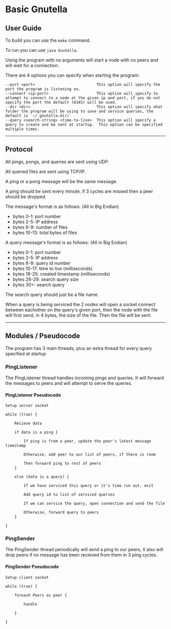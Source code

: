 # Basic Gnutella

## User Guide

To build you can use the `make` command.

To run you can use `java Gnutella`.

Using the program with no arguments will start a node with no peers and will wait for a connection.

There are 4 options you can specify when starting the program:

    --port <port>                           This option will specify the port the program is listening on.
    --connect <ip:port>                     This option will specify to attempt to connect to a node at the given ip and port, if you do not specify the port the default (6345) will be used.
    --dir <dir>                             This option will specify what folder the program will be using to save and service queries, the default is `~/.gnutella-dir/`
    --query <search-string> <time-to-live>  This option will specify a query to create and be sent at startup.  This option can be specified multiple times.

---

## Protocol

All pings, pongs, and queries are sent using UDP.

All queried files are sent using TCP/IP.

A ping or a pong message will be the same message.

A ping should be sent every minute, if 3 cycles are missed then a peer should be dropped.

The message's format is as follows: (All in Big Endian)

- bytes 0-1: port number
- bytes 2-5: IP address
- bytes 6-9: number of files
- bytes 10-13: total bytes of files

A query message's format is as follows: (All in Big Endian)

- bytes 0-1: port number
- bytes 2-5: IP address
- bytes 6-9: query id number
- bytes 10-17: time to live (milliseconds)
- bytes 18-25: created timestamp (milliseconds)
- bytes 26-29: search query size
- bytes 30+: search query

The search query should just be a file name.

When a query is being serviced the 2 nodes will open a socket connect between eachother on the query's given port, then the
node with the file will first send, in 4 bytes, the size of the file.  Then the file will be sent.

---

## Modules / Pseudocode

The program has 3 main threads, plus an extra thread for every query specified at startup

### PingListener

The PingListener thread handles incoming pings and queries.  It will forward the messages to peers and will attempt to serve the queries.

#### PingListener Pseudocode

    Setup server socket

    while (true) {

        Recieve data

        if data is a ping {

            If ping is from a peer, update the peer's latest message timestamp

            Otherwise, add peer to our list of peers, if there is room

            Then forward ping to rest of peers
        }

        else (data is a query) {

            If we have serviced this query or it's time run out, exit

            Add query id to list of serviced queries

            If we can service the query, open connection and send the file

            Otherwise, forward query to peers
        }

    }

### PingSender

The PingSender thread periodically will send a ping to our peers, it also will drop peers if no message has been recieved from them in 3 ping cycles.

#### PingSender Pseudocode

    Setup client socket

    while (true) {

        foreach Peers as peer {

            handle

        }

    }